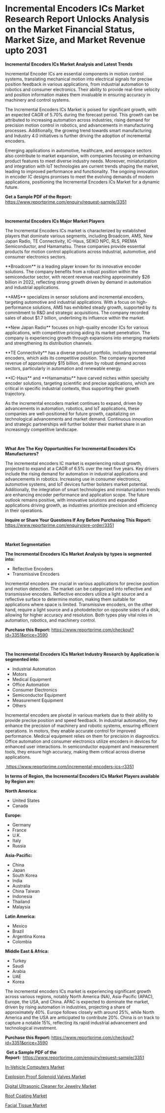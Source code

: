 <p><h1>Incremental Encoders ICs Market Research Report Unlocks Analysis on the Market Financial Status, Market Size, and Market Revenue upto 2031</h1></p><p><strong>Incremental Encoders ICs Market Analysis and Latest Trends</strong></p>
<p><p>Incremental Encoder ICs are essential components in motion control systems, translating mechanical motion into electrical signals for precise position feedback in various applications, from industrial automation to robotics and consumer electronics. Their ability to provide real-time velocity and position information makes them invaluable in ensuring accuracy in machinery and control systems.</p><p>The Incremental Encoders ICs Market is poised for significant growth, with an expected CAGR of 5.70% during the forecast period. This growth can be attributed to increasing automation across industries, rising demand for precision motion control in robotics, and advancements in manufacturing processes. Additionally, the growing trend towards smart manufacturing and Industry 4.0 initiatives is further driving the adoption of incremental encoders. </p><p>Emerging applications in automotive, healthcare, and aerospace sectors also contribute to market expansion, with companies focusing on enhancing product features to meet diverse industry needs. Moreover, miniaturization and integration with IoT technologies are current trends shaping the market, leading to improved performance and functionality. The ongoing innovation in encoder IC designs promises to meet the evolving demands of modern applications, positioning the Incremental Encoders ICs Market for a dynamic future.</p></p>
<p><strong>Get a Sample PDF of the Report:&nbsp;</strong> <a href="https://www.reportprime.com/enquiry/request-sample/3351?utm_campaign=1340&utm_medium=2&utm_source=Github&utm_content=ia&utm_term=02102024&utm_id=incremental-encoders-ics">https://www.reportprime.com/enquiry/request-sample/3351</a></p>
<p>&nbsp;</p>
<p><strong>Incremental Encoders ICs Major Market Players</strong></p>
<p><p>The Incremental Encoders ICs market is characterized by established players that dominate various segments, including Broadcom, AMS, New Japan Radio, TE Connectivity, IC-Haus, SEIKO NPC, RLS, PREMA Semiconductor, and Hamamatsu. These companies provide essential products for motion control applications across industrial, automotive, and consumer electronics sectors.</p><p>**Broadcom** is a leading player known for its innovative encoder solutions. The company benefits from a robust position within the semiconductor sector, with recent revenue reaching approximately $26 billion in 2022, reflecting strong growth driven by demand in automation and industrial applications.</p><p>**AMS** specializes in sensor solutions and incremental encoders, targeting automotive and industrial applications. With a focus on high-performance solutions, AMS has exhibited steady growth, supported by its commitment to R&D and strategic acquisitions. The company recorded sales of about $1.7 billion, underlining its influence within the market.</p><p>**New Japan Radio** focuses on high-quality encoder ICs for various applications, with competitive pricing aiding its market penetration. The company is experiencing growth through expansions into emerging markets and strengthening its distribution channels.</p><p>**TE Connectivity** has a diverse product portfolio, including incremental encoders, which aids its competitive position. The company reported revenue of approximately $15 billion, driven by robust demand across sectors, particularly in automation and renewable energy.</p><p>**IC-Haus** and **Hamamatsu** have carved niches within specialty encoder solutions, targeting scientific and precise applications, which are critical in specific industrial contexts, thus supporting their growth trajectory.</p><p>As the incremental encoders market continues to expand, driven by advancements in automation, robotics, and IoT applications, these companies are well-positioned for future growth, capitalizing on technological advancements and market demand. Continuous innovation and strategic partnerships will further bolster their market share in an increasingly competitive landscape.</p></p>
<p>&nbsp;</p>
<p><strong>What Are The Key Opportunities For Incremental Encoders ICs Manufacturers?</strong></p>
<p><p>The incremental encoders IC market is experiencing robust growth, projected to expand at a CAGR of 6.5% over the next five years. Key drivers include the rising demand for automation in industrial applications and advancements in robotics. Increasing use in consumer electronics, automotive systems, and IoT devices further bolsters market potential. Additionally, the integration of smart technologies and miniaturization trends are enhancing encoder performance and application scope. The future outlook remains positive, with innovative solutions and expanded applications driving growth, as industries prioritize precision and efficiency in their operations.</p></p>
<p><strong>Inquire or Share Your Questions If Any Before Purchasing This Report:</strong> <a href="https://www.reportprime.com/enquiry/pre-order/3351?utm_campaign=1340&utm_medium=2&utm_source=Github&utm_content=ia&utm_term=02102024&utm_id=incremental-encoders-ics">https://www.reportprime.com/enquiry/pre-order/3351</a></p>
<p>&nbsp;</p>
<p><strong>Market Segmentation</strong></p>
<p><strong>The Incremental Encoders ICs Market Analysis by types is segmented into:</strong></p>
<p><ul><li>Reflective Encoders</li><li>Transmissive Encoders</li></ul></p>
<p><p>Incremental encoders are crucial in various applications for precise position and motion detection. The market can be categorized into reflective and transmissive encoders. Reflective encoders utilize a light source and a reflective surface to determine motion, making them suitable for applications where space is limited. Transmissive encoders, on the other hand, require a light source and a photodetector on opposite sides of a disk, allowing for higher accuracy and resolution. Both types play vital roles in automation, robotics, and machinery control.</p></p>
<p><strong>Purchase this Report:&nbsp;</strong><a href="https://www.reportprime.com/checkout?id=3351&price=3590&utm_campaign=1340&utm_medium=2&utm_source=Github&utm_content=ia&utm_term=02102024&utm_id=incremental-encoders-ics">https://www.reportprime.com/checkout?id=3351&price=3590</a></p>
<p>&nbsp;</p>
<p><strong>The Incremental Encoders ICs Market Industry Research by Application is segmented into:</strong></p>
<p><ul><li>Industrial Automation</li><li>Motors</li><li>Medical Equipment</li><li>Office Automation</li><li>Consumer Electronics</li><li>Semiconductor Equipment</li><li>Measurement Equipment</li><li>Others</li></ul></p>
<p><p>Incremental encoders are pivotal in various markets due to their ability to provide precise position and speed feedback. In industrial automation, they enhance the precision of machinery and robotic systems, ensuring efficient operations. In motors, they enable accurate control for improved performance. Medical equipment relies on them for precision in diagnostics. Office automation and consumer electronics utilize encoders in devices for enhanced user interactions. In semiconductor equipment and measurement tools, they ensure high accuracy, making them critical across diverse applications.</p></p>
<p><a href="https://www.reportprime.com/incremental-encoders-ics-r3351?utm_campaign=1340&utm_medium=2&utm_source=Github&utm_content=ia&utm_term=02102024&utm_id=incremental-encoders-ics">&nbsp;https://www.reportprime.com/incremental-encoders-ics-r3351</a></p>
<p><strong>In terms of Region, the Incremental Encoders ICs Market Players available by Region are:</strong></p>
<p>
    <p> <strong> North America: </strong>
        <ul>
            <li>United States</li>
            <li>Canada</li>
        </ul>
        </p> 
    <p> <strong> Europe: </strong>
        <ul>
            <li>Germany</li>
            <li>France</li>
            <li>U.K.</li>
            <li>Italy</li>
            <li>Russia</li>
        </ul>
        </p> 
    <p> <strong> Asia-Pacific: </strong>
        <ul>
            <li>China</li>
            <li>Japan</li>
            <li>South Korea</li>
            <li>India</li>
            <li>Australia</li>
            <li>China Taiwan</li>
            <li>Indonesia</li>
            <li>Thailand</li>
            <li>Malaysia</li>
        </ul>
        </p> 
    <p> <strong> Latin America: </strong>
        <ul>
            <li>Mexico</li>
            <li>Brazil</li>
            <li>Argentina Korea</li>
            <li>Colombia</li>
        </ul>
        </p> 
    <p> <strong> Middle East & Africa: </strong>
        <ul>
            <li>Turkey</li>
            <li>Saudi</li>
            <li>Arabia</li>
            <li>UAE</li>
            <li>Korea</li>
        </ul>
    </p>
    </p>
<p><p>The incremental encoders ICs market is experiencing significant growth across various regions, notably North America (NA), Asia-Pacific (APAC), Europe, the USA, and China. APAC is expected to dominate the market, driven by rising automation in industries, projecting a share of approximately 40%. Europe follows closely with around 25%, while North America and the USA are anticipated to contribute 20%. China is on track to capture a notable 15%, reflecting its rapid industrial advancement and technological investment.</p></p>
<p><strong>Purchase this Report: </strong><a href="https://www.reportprime.com/checkout?id=3351&price=3590&utm_campaign=1340&utm_medium=2&utm_source=Github&utm_content=ia&utm_term=02102024&utm_id=incremental-encoders-ics">https://www.reportprime.com/checkout?id=3351&price=3590</a></p>
<p>&nbsp;<strong>Get a Sample PDF of the Report:&nbsp;&nbsp;</strong><a href="https://www.reportprime.com/enquiry/request-sample/3351?utm_campaign=1340&utm_medium=2&utm_source=Github&utm_content=ia&utm_term=02102024&utm_id=incremental-encoders-ics">https://www.reportprime.com/enquiry/request-sample/3351</a></p>
<p><strong></strong></p>
<p><p><a href="https://issuu.com/reportprime-2/docs/in-vehicle-computers-market-size-20_01de5c764efb64?utm_campaign=1340&utm_medium=2&utm_source=Github&utm_content=ia&utm_term=02102024&utm_id=incremental-encoders-ics">In-Vehicle Computers Market</a></p><p><a href="https://www.linkedin.com/pulse/emerging-opportunities-challenges-global-explosion-proof-xlade?trackingId=4ptJyTCTSuuvAlYSDN7ikA%3D%3D&utm_campaign=1340&utm_medium=2&utm_source=Github&utm_content=ia&utm_term=02102024&utm_id=incremental-encoders-ics">Explosion Proof Solenoid Valves Market</a></p><p><a href="https://issuu.com/reportprime-2/docs/digital-ultrasonic-cleaner-for-jewe_93e6493a7375da?utm_campaign=1340&utm_medium=2&utm_source=Github&utm_content=ia&utm_term=02102024&utm_id=incremental-encoders-ics">Digital Ultrasonic Cleaner for Jewelry Market</a></p><p><a href="https://www.linkedin.com/pulse/roof-coating-market-global-share-ranking-overall-sales-pbraf?trackingId=h%2BWilZgRTGy4FHLvxjQ5sg%3D%3D&utm_campaign=1340&utm_medium=2&utm_source=Github&utm_content=ia&utm_term=02102024&utm_id=incremental-encoders-ics">Roof Coating Market</a></p><p><a href="https://www.linkedin.com/pulse/facial-tissue-market-global-insights-regional-analysis-jgmmf?trackingId=HyhpfpoZSEaAgFQJtJdO0Q%3D%3D&utm_campaign=1340&utm_medium=2&utm_source=Github&utm_content=ia&utm_term=02102024&utm_id=incremental-encoders-ics">Facial Tissue Market</a></p></p>